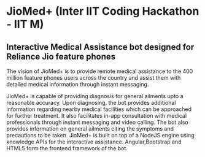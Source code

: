 # JioMed+ (Inter IIT Coding Hackathon - IIT M)

## Interactive Medical Assistance bot designed for Reliance Jio feature phones

The vision of JioMed+ is to provide remote medical assistance to the 400 million feature phones users across the country and assist them with detailed medical information through instant messaging.

JioMed+ is capable of providing diagnosis for general ailments upto a reasonable accuracy. Upon diagnosing, the bot provides additional information regarding nearby medical facilities which can be approached for further treatment. It also facilitates in-app consultation with medical professionals through instant messaging and video calling. The bot also provides information on general ailments citing the symptoms and precautions to be taken. JioMed+ is built on top of a NodeJS engine using knowledge APIs for the interactive assistance. Angular,Bootstrap and HTML5 form the frontend framework of the bot.